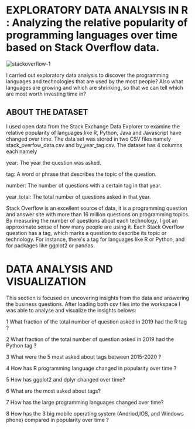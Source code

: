 # EXPLORATORY DATA ANALYSIS IN R : Analyzing the relative popularity of programming languages over time based on Stack Overflow data.

![stackoverflow-1](https://user-images.githubusercontent.com/105368173/228001250-b932b334-7592-4082-a8bd-2b7532f69888.png)

I carried out exploratory data analysis to discover the programming languages and technologies that are used by the most people? Also what languages are growing and which are shrinking, so that we can tell which are most worth investing time in?
 
 ## ABOUT THE DATASET
I used open data from the Stack Exchange Data Explorer to examine the relative popularity of languages like R, Python, Java and Javascript have changed over time. The data set was stored in two CSV files namely stack_overfow_data.csv and by_year_tag.csv. The dataset has 4 columns each namely

year: The year the question was asked.

tag: A word or phrase that describes the topic of the question.

number: The number of questions with a certain tag in that year.

year_total: The total number of questions asked in that year.

Stack Overflow is an excellent source of data, it is a programming question and answer site with more than 16 million questions on programming topics. By measuring the number of questions about each technology, I got an approximate sense of how many people are using it. Each Stack Overflow question has a tag, which marks a question to describe its topic or technology. For instance, there's a tag for languages like R or Python, and for packages like ggplot2 or pandas.

# DATA ANALYSIS AND VISUALIZATION
This section is focused on uncovering insights from the data and answering the business questions. After loading both csv files into the workspace I was able to 
analyse and visualize the insights belows:

1 What fraction of the total number of question asked in 2019 had the R tag ?

2 What fraction of the total number of question asked in 2019 had the Python tag ?

3 What were the 5 most asked about tags between 2015-2020 ?

4 How has R programming language changed in popularity over time ?

5 How has ggplot2 and dplyr changed over time?

6 What are the most asked about tags?

7 How has the large programming languages changed over time?

8 How has the 3 big mobile operating system (Andriod,IOS, and Windows phone) compared  in popularity over time ?

